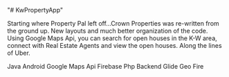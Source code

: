 "# KwPropertyApp"

Starting where Property Pal left off...Crown Properties was re-written from the ground up. New layouts and much better organization of the code. Using Google Maps Api, you can search for open houses in the K-W area, connect with Real Estate Agents and view the open houses. Along the lines of Uber.

Java
Android
Google Maps Api
Firebase
Php Backend
Glide
Geo Fire 

